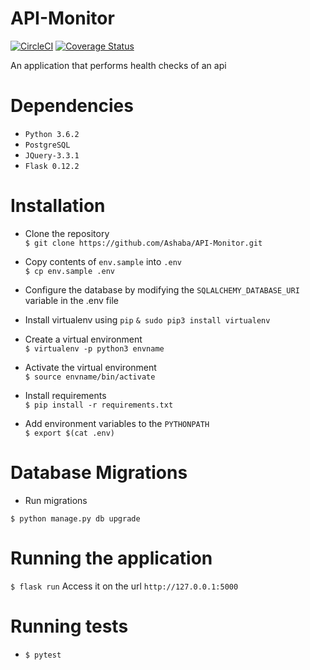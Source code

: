 # API-Monitor
[![CircleCI](https://circleci.com/gh/Ashaba/API-Monitor/tree/develop.svg?style=svg)](https://circleci.com/gh/Ashaba/API-Monitor/tree/develop)
[![Coverage Status](https://coveralls.io/repos/github/Ashaba/API-Monitor/badge.svg?branch=develop)](https://coveralls.io/github/Ashaba/API-Monitor?branch=develop)
 
 An application that performs health checks of an api
 
 # Dependencies
 - `Python 3.6.2`
 - `PostgreSQL`
 - `JQuery-3.3.1`
 - `Flask 0.12.2`
 
 # Installation
 - Clone the repository  
 ```$ git clone https://github.com/Ashaba/API-Monitor.git```
 
 - Copy contents of  `env.sample` into `.env`   
 ```$ cp env.sample .env```
 
 - Configure the database by modifying the `SQLALCHEMY_DATABASE_URI` variable in the .env file

 - Install virtualenv using `pip`
 ```& sudo pip3 install virtualenv```

 - Create a virtual environment  
 ```$ virtualenv -p python3 envname```
 
 - Activate the virtual environment  
 ```$ source envname/bin/activate```
 
 - Install requirements  
 ```$ pip install -r requirements.txt```
 
 - Add environment variables to the `PYTHONPATH`  
 ```$ export $(cat .env)```
 
 # Database Migrations
 - Run migrations  
 
 ```$ python manage.py db upgrade```
 
 
 # Running the application
 `$ flask run`
 Access it on the url `http://127.0.0.1:5000`
 
 
 # Running tests
 -  `$ pytest`
